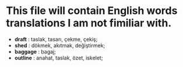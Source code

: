 # This file will contain English words translations I am not fimiliar with.
- **draft** : taslak, tasarı, çekme, çekiş;
- **shed** : dökmek, akıtmak, değiştirmek;
- **baggage** : bagaj;
- **outline** : anahat, taslak, özet, iskelet;